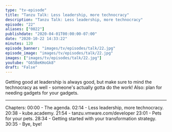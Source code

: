 ```yaml
---
type: "tv-episode"
title: "Tanzu Talk: Less leadership, more technocracy"
description: "Tanzu Talk: Less leadership, more technocracy"
episode: "22"
aliases: ["0022"]
publishdate: "2020-04-01T00:00:00-07:00"
date: "2020-10-22 14:33:22"
minutes: 120
episode_banner: "images/tv/episodes/talk/22.jpg"
episode_image: "images/tv/episodes/talk/22.jpg"
images: ["images/tv/episodes/talk/22.jpg"]
youtube: "G65BeKHoGk8"
draft: "False"
---
```


Getting good at leadership is always good, but make sure to mind the technocracy as well - someone's actually gotta do the work! Also: plan for needing gadgets for your gadgets.

----

Chapters:
00:00 - The agenda.
02:14 - Less leadership, more technocracy.
20:38 - kube.academy.
21:54 - tanzu.vmware.com/developer
23:01 - Pets for your pets.
28:34 - Getting started with your transformation strategy.
30:35 - Bye, bye!
